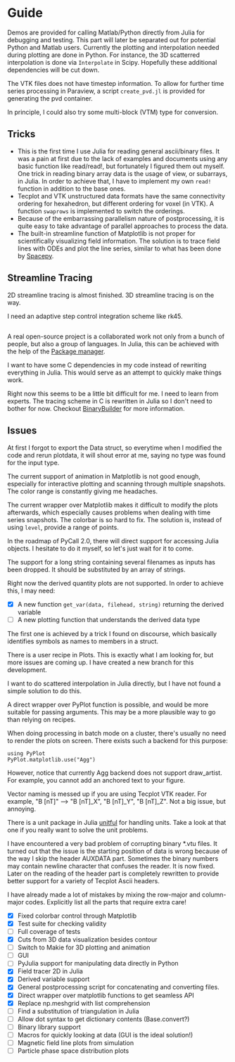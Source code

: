 # Guide

Demos are provided for calling Matlab/Python directly from Julia for debugging and testing. This part will later be separated out for potential Python and Matlab users. Currently the plotting and interpolation needed during plotting are done in Python. For instance, the 3D scatterred interpolation is done via `Interpolate` in Scipy. Hopefully these additional dependencies will be cut down.

The VTK files does not have timestep information. To allow for further time series processing in Paraview, a script `create_pvd.jl` is provided for generating the pvd container.

In principle, I could also try some multi-block (VTM) type for conversion.

## Tricks

- This is the first time I use Julia for reading general ascii/binary files. It was a pain at first due to the lack of examples and documents using any basic function like read/read!, but fortunately I figured them out myself. One trick in reading binary array data is the usage of view, or subarrays, in Julia. In order to achieve that, I have to implement my own `read!` function in addition to the base ones.
- Tecplot and VTK unstructured data formats have the same connectivity ordering for hexahedron, but different ordering for voxel (in VTK). A function `swaprows` is implemented to switch the orderings.
- Because of the embarrassing parallelism nature of postprocessing, it is quite easy to take advantage of parallel approaches to process the data.
- The built-in streamline function of Matplotlib is not proper for scientifically visualizing field information. The solution is to trace field lines with ODEs and plot the line series, similar to what has been done by [Spacepy](https://github.com/spacepy/spacepy/blob/master/spacepy/pybats/trace2d.py).

## Streamline Tracing

2D streamline tracing is almost finished. 3D streamline tracing is on the way.

I need an adaptive step control integration scheme like rk45.

##

A real open-source project is a collaborated work not only from a bunch of people, but also a group of languages. In Julia, this can be achieved with the help of the [Package manager](https://julialang.github.io/Pkg.jl/dev/).

I want to have some C dependencies in my code instead of rewriting everything in Julia. This would serve as an attempt to quickly make things work.

Right now this seems to be a little bit difficult for me. I need to learn from experts. The tracing scheme in C is rewritten in Julia so I don't need to bother for now.
Checkout [BinaryBuilder](https://juliapackaging.github.io/BinaryBuilder.jl/latest/#Project-flow-1) for more information.


## Issues

At first I forgot to export the Data struct, so everytime when I modified the code and rerun plotdata, it will shout error at me, saying no type was found for the input type.

The current support of animation in Matplotlib is not good enough, especially for interactive plotting and scanning through multiple snapshots. The color range is constantly giving me headaches.

The current wrapper over Matplotlib makes it difficult to modify the plots afterwards, which especially causes problems when dealing with time series snapshots. The colorbar is so hard to fix. The solution is, instead of using `level`, provide a range of points.

In the roadmap of PyCall 2.0, there will direct support for accessing Julia objects. I hesitate to do it myself, so let's just wait for it to come.

The support for a long string containing several filenames as inputs has been dropped. It should be substituted by an array of strings.

Right now the derived quantity plots are not supported. In order to achieve this, I may need:
- [x] A new function `get_var(data, filehead, string)` returning the derived variable
- [ ] A new plotting function that understands the derived data type

The first one is achieved by a trick I found on discourse, which basically identifies symbols as names to members in a struct.

There is a user recipe in Plots. This is exactly what I am looking for, but more issues are coming up. I have created a new branch for this development.

I want to do scattered interpolation in Julia directly, but I have not found a simple solution to do this.

A direct wrapper over PyPlot function is possible, and would be more suitable for passing arguments. This may be a more plausible way to go than relying on recipes.

When doing processing in batch mode on a cluster, there's usually no need to render the plots on screen. There exists such a backend for this purpose:
```
using PyPlot
PyPlot.matplotlib.use("Agg")
```
However, notice that currently Agg backend does not support draw_artist. For example, you cannot add an anchored text to your figure.

Vector naming is messed up if you are using Tecplot VTK reader. For example, "B [nT]" --> "B [nT]_X", "B [nT]_Y", "B [nT]_Z". Not a big issue, but annoying.

There is a unit package in Julia [unitful](https://github.com/PainterQubits/Unitful.jl) for handling units. Take a look at that one if you really want to solve the unit problems.

I have encountered a very bad problem of corrupting binary *.vtu files. It turned out that the issue is the starting position of data is wrong because of the way I skip the header AUXDATA part. Sometimes the binary numbers may contain newline character that confuses the reader. It is now fixed. Later on the reading of the header part is completely rewritten to provide better support for a variety of Tecplot Ascii headers.

I have already made a lot of mistakes by mixing the row-major and column-major codes. Explicitly list all the parts that require extra care!

- [x] Fixed colorbar control through Matplotlib
- [x] Test suite for checking validity
- [ ] Full coverage of tests
- [x] Cuts from 3D data visualization besides contour
- [ ] Switch to Makie for 3D plotting and animation
- [ ] GUI
- [ ] PyJulia support for manipulating data directly in Python
- [x] Field tracer 2D in Julia
- [x] Derived variable support
- [x] General postprocessing script for concatenating and converting files.
- [x] Direct wrapper over matplotlib functions to get seamless API
- [x] Replace np.meshgrid with list comprehension
- [ ] Find a substitution of triangulation in Julia
- [ ] Allow dot syntax to get dictionary contents (Base.convert?)
- [ ] Binary library support
- [ ] Macros for quickly looking at data (GUI is the ideal solution!)
- [ ] Magnetic field line plots from simulation
- [ ] Particle phase space distribution plots
